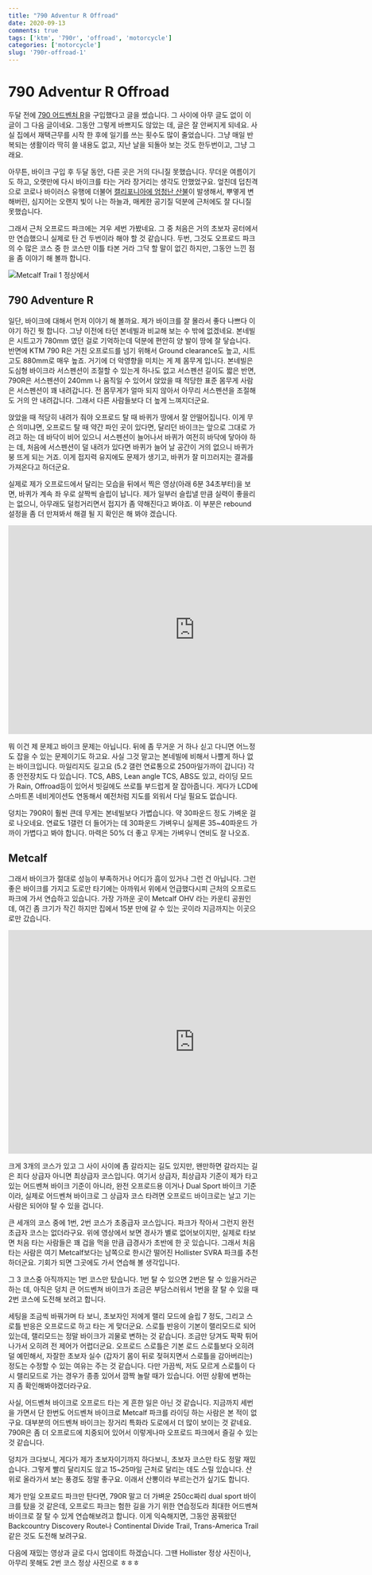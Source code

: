 ```yaml
---
title: "790 Adventur R Offroad"
date: 2020-09-13
comments: true
tags: ['ktm', '790r', 'offroad', 'motorcycle']
categories: ['motorcycle']
slug: '790r-offroad-1'
---
```


# 790 Adventur R Offroad

두달 전에 [790 어드벤처 R](./2020-07-30-ktm-790-adventure-r.md)을 구입했다고
글을 썼습니다. 그 사이에 아무 글도 없이 이 글이 그 다음 글이네요. 그동안 그렇게
바쁘지도 않았는 데, 글은 잘 안써지게 되네요. 사실 집에서 재택근무를 시작 한 후에
일기를 쓰는 횟수도 많이 줄었습니다. 그냥 매일 반복되는 생활이라 딱히 쓸 내용도
없고, 지난 날을 되돌아 보는 것도 한두번이고, 그냥 그래요.

아무튼, 바이크 구입 후 두달 동안, 다른 곳은 거의 다니질 못했습니다. 무더운
여름이기도 하고, 오랫만에 다시 바이크를 타는 거라 장거리는 생각도 안했었구요.
엎친데 덥친격으로 코로나 바이러스 유행에 더불어 [캘리포니아에 엄청난
산불][california-fire]이 발생해서, 뿌옇게 변해버린, 심지어는 오랜지 빛이 나는
하늘과, 매케한 공기질 덕분에 근처에도 잘 다니질 못했습니다.

[california-fire]: https://www.bbc.com/korean/international-54097690

그래서 근처 오프로드 파크에는 겨우 세번 가봤네요. 그 중 처음은 거의 초보자
공터에서만 연습했으니 실제로 탄 건 두번이라 해야 할 것 같습니다. 두번, 그것도
오프로드 파크의 수 많은 코스 중 한 코스만 이틀 타본 거라 그닥 할 말이 없긴
하지만, 그동안 느낀 점을 좀 이야기 해 볼까 합니다.

![Metcalf Trail 1 정상에서](../../../media/motorcycle/ktm-790-adventure-r-metcalf.jpg)

## 790 Adventure R

일단, 바이크에 대해서 먼저 이야기 해 볼까요. 제가 바이크를 잘 몰라서 좋다 나쁘다
이야기 하긴 뭣 합니다. 그냥 이전에 타던 본네빌과 비교해 보는 수 밖에 없겠네요.
본네빌은 시트고가 780mm 였던 걸로 기억하는데 덕분에 편안히 양 발이 땅에 잘
닿습니다. 반면에 KTM 790 R은 거친 오프로드를 넘기 위해서 Ground clearance도
높고, 시트고도 880mm로 매우 높죠. 거기에 더 악영향을 미치는 게 제 몸무게 입니다.
본네빌은 도심형 바이크라 서스펜션이 조절할 수 있는게 하나도 없고 서스펜션 길이도
짧은 반면, 790R은 서스펜션이 240mm 나 움직일 수 있어서 앉았을 때 적당한 표준
몸무게 사람은 서스펜션이 꽤 내려갑니다. 전 몸무게가 얼마 되지 않아서 아무리
서스펜션을 조절해도 거의 안 내려갑니다. 그래서 다른 사람들보다 더 높게
느껴지더군요.

앉았을 때 적당히 내려가 줘야 오프로드 탈 때 바퀴가 땅에서 잘 안떨어집니다. 이게
무슨 의미냐면, 오프로드 탈 때 약간 파인 곳이 있다면, 달리던 바이크는 앞으로
그대로 가려고 하는 데 바닥이 비어 있으니 서스펜션이 늘어나서 바퀴가 여전히
바닥에 닿아야 하는 데, 처음에 서스펜션이 덜 내려가 있다면 바퀴가 늘어 날 공간이
거의 없으니 바퀴가 붕 뜨게 되는 거죠. 이게 접지력 유지에도 문제가 생기고, 바퀴가
잘 미끄러지는 결과를 가져온다고 하더군요.

실제로 제가 오프로드에서 달리는 모습을 뒤에서 찍은 영상(아래 6분 34초부터)을
보면, 바퀴가 계속 좌 우로 살짝씩 슬립이 납니다. 제가 일부러 슬립낼 만큼 실력이
좋을리는 없으니, 아무래도 덜컹거리면서 접지가 좀 약해진다고 봐야죠. 이 부분은
rebound 설정을 좀 더 만져봐서 해결 될 지 확인은 해 봐야 겠습니다.

<iframe width="750" height="420" src="https://www.youtube.com/embed/r2ppPVWb3DQ?t=394" frameborder="0" allow="accelerometer; autoplay; encrypted-media; gyroscope; picture-in-picture" allowfullscreen></iframe>

뭐 이건 제 문제고 바이크 문제는 아닙니다. 뒤에 좀 무거운 거 하나 싣고 다니면
어느정도 잡을 수 있는 문제이기도 하고요. 사실 그것 말고는 본네빌에 비해서 나쁠게
하나 없는 바이크입니다. 마일리지도 길고요 (5.2 갤런 연료통으로 250마일가까이
갑니다) 각종 안전장치도 다 있습니다. TCS, ABS, Lean angle TCS, ABS도 있고,
라이딩 모드가 Rain, Offroad등이 있어서 빗길에도 쓰로틀 부드럽게 잘 잡아줍니다.
게다가 LCD에 스마트폰 네비게이션도 연동해서 예전처럼 지도를 외워서 다닐 필요도
없습니다.

덩치는 790R이 훨씬 큰데 무게는 본네빌보다 가볍습니다. 약 30파운드 정도 가벼운
걸로 나오네요. 연료도 1갤런 더 들어가는 데 30파운드 가벼우니 실제론 35~40파운드
가까이 가볍다고 봐야 합니다. 마력은 50% 더 좋고 무게는 가벼우니 연비도 잘
나오죠.

## Metcalf

그래서 바이크가 절대로 성능이 부족하거나 어디가 흠이 있거나 그런 건 아닙니다.
그런 좋은 바이크를 가지고 도로만 타기에는 아까워서 위에서 언급했다시피 근처의
오프로드 파크에 가서 연습하고 있습니다. 가장 가까운 곳이 Metcalf OHV 라는 카운티
공원인데, 여긴 좀 크기가 작긴 하지만 집에서 15분 만에 갈 수 있는 곳이라
지금까지는 이곳으로만 갔습니다.

<iframe src="https://www.google.com/maps/embed?pb=!1m14!1m12!1m3!1d6353.258041598994!2d-121.72664981483224!3d37.23278071854483!2m3!1f0!2f0!3f0!3m2!1i1024!2i768!4f13.1!5e0!3m2!1sen!2sus!4v1599972498862!5m2!1sen!2sus" width="750" height="450" frameborder="0" style="border:0;" allowfullscreen="" aria-hidden="false" tabindex="0"></iframe>

크게 3개의 코스가 있고 그 사이 사이에 좀 갈라지는 길도 있지만, 왠만하면 갈라지는
길은 죄다 상급자 아니면 최상급자 코스입니다. 여기서 상급자, 최상급자 기준이 제가
타고 있는 어드벤쳐 바이크 기준이 아니라, 완전 오프로드용 이거나 Dual Sport
바이크 기준이라, 실제로 어드벤쳐 바이크로 그 상급자 코스 타려면 오프로드
바이크로는 날고 기는 사람은 되어야 탈 수 있을 겁니다.

큰 세개의 코스 중에 1번, 2번 코스가 초중급자 코스입니다. 파크가 작아서 그런지
완전 초급자 코스는 없더라구요. 위에 영상에서 보면 경사가 별로 없어보이지만,
실제로 타보면 처음 타는 사람들은 꽤 겁을 먹을 만큼 급경사가 초반에 한 곳
있습니다. 그래서 처음 타는 사람은 여기 Metcalf보다는 남쪽으로 한시간 떨어진
Hollister SVRA 파크를 추천하더군요. 기회가 되면 그곳에도 가서 연습해 볼
생각입니다.

그 3 코스중 아직까지는 1번 코스만 탔습니다. 1번 탈 수 있으면 2번은 탈 수
있을거라곤 하는 데, 아직은 덩치 큰 어드벤쳐 바이크가 조금은 부담스러워서 1번을
잘 탈 수 있을 때 2번 코스에 도전해 보려고 합니다.

세팅을 조금씩 바꿔가며 타 보니, 초보자인 저에게 랠리 모드에 슬립 7 정도, 그리고
스로틀 반응은 오프로드로 하고 타는 게 맞더군요. 스로틀 반응이 기본이 랠리모드로
되어 있는데, 랠리모드는 정말 바이크가 괴물로 변하는 것 같습니다. 조금만 당겨도
팍팍 튀어나가서 오히려 전 제어가 어렵더군요. 오프로드 스로틀은 기본 로드
스로틀보다 오히려 덜 예민해서, 자잘한 초보자 실수 (갑자기 몸이 뒤로 젖혀지면서
스로틀을 감아버리는) 정도는 수정할 수 있는 여유는 주는 것 같습니다. 다만 가끔씩,
저도 모르게 스로틀이 다시 랠리모드로 가는 경우가 종종 있어서 깜짝 놀랄 때가
있습니다. 어떤 상황에 변하는 지 좀 확인해봐야겠더라구요.

사실, 어드벤쳐 바이크로 오프로드 타는 게 흔한 일은 아닌 것 같습니다. 지금까지
세번을 가면서 단 한번도 어드벤쳐 바이크로 Metcalf 파크를 라이딩 하는 사람은 본
적이 없구요. 대부분의 어드벤쳐 바이크는 장거리 특화라 도로에서 더 많이 보이는 것
같네요. 790R은 좀 더 오프로드에 치중되어 있어서 이렇게나마 오프로드 파크에서
즐길 수 있는 것 같습니다.

덩치가 크다보니, 게다가 제가 초보자이기까지 하다보니, 초보자 코스만 타도 정말
재밌습니다. 그렇게 빨리 달리지도 않고 15~25마일 근처로 달리는 데도 스릴
있습니다. 산 위로 올라가서 보는 풍경도 정말 좋구요. 이래서 산뽕이라 부르는건가
싶기도 합니다.

제가 만일 오프로드 파크만 탄다면, 790R 말고 더 가벼운 250cc짜리 dual sport
바이크를 탔을 것 같은데, 오프로드 파크는 험한 길을 가기 위한 연습정도라 최대한
어드벤쳐 바이크로 잘 탈 수 있게 연습해보려고 합니다. 이게 익숙해지면, 그동안
꿈꿔왔던 Backcountry Discovery Route나 Continental Divide Trail, Trans-America
Trail 같은 것도 도전해 보려구요.

다음에 재밌는 영상과 글로 다시 업데이트 하겠습니다. 그땐 Hollister 정상
사진이나, 아무리 못해도 2번 코스 정상 사진으로 ㅎㅎㅎ
